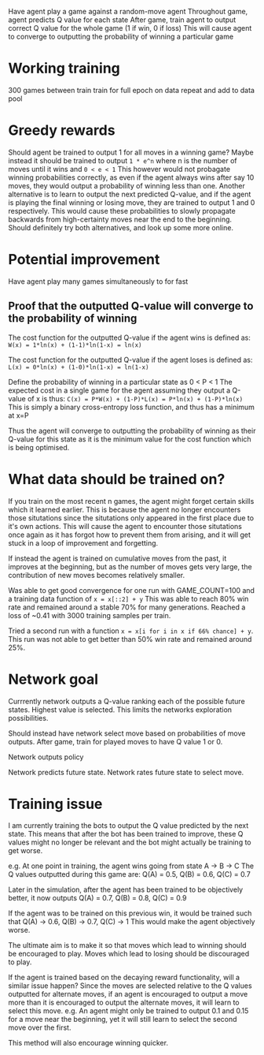 
Have agent play a game against a random-move agent
Throughout game, agent predicts Q value for each state
After game, train agent to output correct Q value for the whole game (1 if win, 0 if loss)
This will cause agent to converge to outputting the probability of winning a particular game


# Working training
300 games between train
train for full epoch on data
repeat and add to data pool


# Greedy rewards
Should agent be trained to output 1 for all moves in a winning game?
Maybe instead it should be trained to output `1 * e^n` where n is the number of moves until it wins and `0 < e < 1`
This however would not probagate winning probabilities correctly, as even if the agent always wins after say 10 moves, they would output a probability of winning less than one.
Another alternative is to learn to output the next predicted Q-value, and if the agent is playing the final winning or losing move, they are trained to output 1 and 0 respectively. This would cause these probabilities to slowly propagate backwards from high-certainty moves near the end to the beginning.
Should definitely try both alternatives, and look up some more online.


# Potential improvement
Have agent play many games simultaneously to for fast 



## Proof that the outputted Q-value will converge to the probability of winning

The cost function for the outputted Q-value if the agent wins is defined as:
    `W(x) = 1*ln(x) + (1-1)*ln(1-x) = ln(x)`

The cost function for the outputted Q-value if the agent loses is defined as:
    `L(x) = 0*ln(x) + (1-0)*ln(1-x) = ln(1-x)`

Define the probability of winning in a particular state as 0 < P < 1
The expected cost in a single game for the agent assuming they output a Q-value of x is thus:
    `C(x) = P*W(x) + (1-P)*L(x) = P*ln(x) + (1-P)*ln(x)`
This is simply a binary cross-entropy loss function, and thus has a minimum at x=P

Thus the agent will converge to outputting the probability of winning as their Q-value for this state
as it is the minimum value for the cost function which is being optimised.




# What data should be trained on?
If you train on the most recent n games, the agent might forget certain skills which it learned earlier.
This is because the agent no longer encounters those situtations since the situtations only appeared in the first place due to it's own actions.
This will cause the agent to encounter those situtations once again as it has forgot how to prevent them from arising, and it will get stuck in a loop of improvement and forgetting.

If instead the agent is trained on cumulative moves from the past, it improves at the beginning, but as the number of moves gets very large, the contribution of new moves becomes relatively smaller.



Was able to get good convergence for one run with GAME_COUNT=100 and a training data function of `x = x[::2] + y`
This was able to reach 80% win rate and remained around a stable 70% for many generations.
Reached a loss of ~0.41 with 3000 training samples per train.

Tried a second run with a function `x = x[i for i in x if 66% chance] + y`.
This run was not able to get better than 50% win rate and remained around 25%.



# Network goal

Currrently network outputs a Q-value ranking each of the possible future states.
Highest value is selected.
This limits the networks exploration possibilities.

Should instead have network select move based on probabilities of move outputs.
After game, train for played moves to have Q value 1 or 0.


Network outputs policy 


Network predicts future state.
Network rates future state to select move.




# Training issue
I am currently training the bots to output the Q value predicted by the next state.
This means that after the bot has been trained to improve, these Q values might no longer be relevant and
the bot might actually be training to get worse.

e.g. At one point in training, the agent wins going from state A -> B -> C
The Q values outputted during this game are:
Q(A) = 0.5, Q(B) = 0.6, Q(C) = 0.7

Later in the simulation, after the agent has been trained to be objectively better, it now outputs
Q(A) = 0.7, Q(B) = 0.8, Q(C) = 0.9

If the agent was to be trained on this previous win, it would be trained such that
Q(A) -> 0.6, Q(B) -> 0.7, Q(C) -> 1
This would make the agent objectively worse.



The ultimate aim is to make it so that moves which lead to winning should be encouraged to play.
Moves which lead to losing should be discouraged to play.

If the agent is trained based on the decaying reward functionality, will a similar issue happen?
Since the moves are selected relative to the Q values outputted for alternate moves, if an agent is
encouraged to output a move more than it is encouraged to output the alternate moves, it will learn
to select this move.
e.g. An agent might only be trained to output 0.1 and 0.15 for a move near the beginning, 
yet it will still learn to select the second move over the first.

This method will also encourage winning quicker.